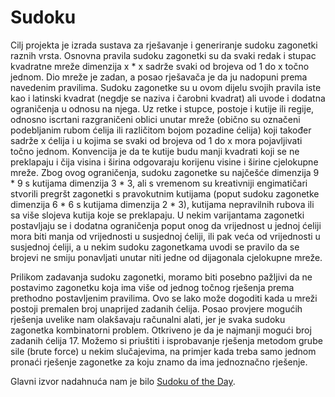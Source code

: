 # Sudoku

Cilj projekta je izrada sustava za rješavanje i generiranje sudoku zagonetki raznih vrsta. Osnovna pravila sudoku zagonetki su da svaki redak i stupac kvadratne mreže dimenzija x * x sadrže svaki od brojeva od 1 do x točno jednom. Dio mreže je zadan, a posao rješavača je da ju nadopuni prema navedenim pravilima. Sudoku zagonetke su u ovom dijelu svojih pravila iste kao i latinski kvadrat (negdje se naziva i čarobni kvadrat) ali uvode i dodatna ograničenja u odnosu na njega. Uz retke i stupce, postoje i kutije ili regije, odnosno iscrtani razgraničeni oblici unutar mreže (obično su označeni podebljanim rubom ćelija ili različitom bojom pozadine ćelija) koji također sadrže x ćelija i u kojima se svaki od brojeva od 1 do x mora pojavljivati točno jednom. Konvencija je da te kutije budu manji kvadrati koji se ne preklapaju i čija visina i širina odgovaraju korijenu visine i širine cjelokupne mreže. Zbog ovog ograničenja, sudoku zagonetke su najčešće dimenzija 9 * 9 s kutijama dimenzija 3 * 3, ali s vremenom su kreativniji engimatičari stvorili pregršt zagonetki s pravokutnim kutijama (poput sudoku zagonetke dimenzija 6 * 6 s kutijama dimenzija 2 * 3), kutijama nepravilnih rubova ili sa više slojeva kutija koje se preklapaju. U nekim varijantama zagonetki postavljaju se i dodatna ograničenja poput onog da vrijednost u jednoj ćeliji mora biti manja od vrijednosti u susjednoj ćeliji, ili pak veća od vrijednosti u susjednoj ćeliji, a u nekim sudoku zagonetkama uvodi se pravilo da se brojevi ne smiju ponavljati unutar niti jedne od dijagonala cjelokupne mreže.

Prilikom zadavanja sudoku zagonetki, moramo biti posebno pažljivi da ne postavimo zagonetku koja ima više od jednog točnog rješenja prema prethodno postavljenim pravilima. Ovo se lako može dogoditi kada u mreži postoji premalen broj unaprijed zadanih ćelija. Posao provjere mogućih rješenja uvelike nam olakšavaju računalni alati, jer je svaka sudoku zagonetka kombinatorni problem. Otkriveno je da je najmanji mogući broj zadanih ćelija 17. Možemo si priuštiti i isprobavanje rješenja metodom grube sile (brute force) u nekim slučajevima, na primjer kada treba samo jednom pronaći rješenje zagonetke za koju znamo da ima jednoznačno rješenje.

Glavni izvor nadahnuća nam je bilo [Sudoku of the Day](https://www.sudokuoftheday.com/, "Sudoku of the Day - Daily puzzles, tips and tricks").

